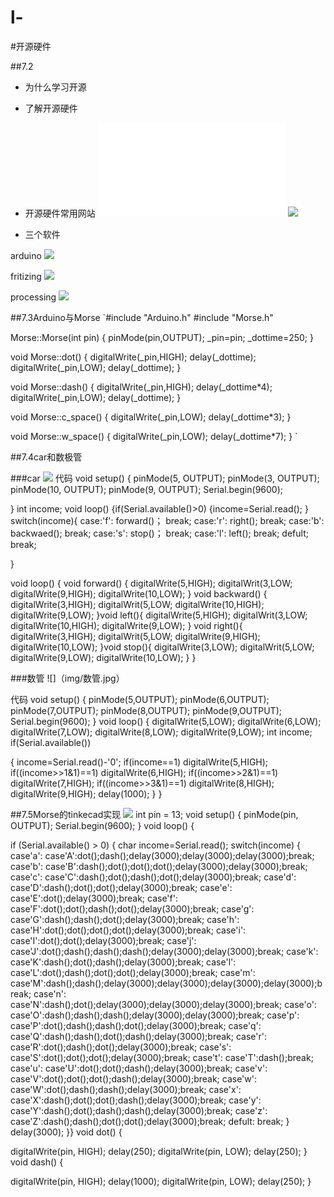 # l-
#开源硬件

##7.2

* 为什么学习开源

* 了解开源硬件
* 开源硬件常用网站
![](www.arduino.cc)
![](linux.ubuntu.org.cn)
* 三个软件

arduino
![](img/Aduino.png)

fritizing
![](img/fritizing.png)

processing
![](img/processing.png)

##7.3Arduino与Morse
`#include "Arduino.h"
#include "Morse.h"

Morse::Morse(int pin)
{
	pinMode(pin,OUTPUT);
	_pin=pin;
	_dottime=250;
}

void Morse::dot()
{
	digitalWrite(_pin,HIGH);
	delay(_dottime);
	digitalWrite(_pin,LOW);
	delay(_dottime);
}

void Morse::dash()
{
	digitalWrite(_pin,HIGH);
	delay(_dottime*4);
	digitalWrite(_pin,LOW);
	delay(_dottime);
}

void Morse::c_space()
{
	digitalWrite(_pin,LOW);
	delay(_dottime*3);
}

void Morse::w_space()
{
	digitalWrite(_pin,LOW);
	delay(_dottime*7);
}
`

##7.4car和数极管

###car
![](img/car.png)
代码
void setup()
{
  pinMode(5, OUTPUT);
   pinMode(3, OUTPUT);
   pinMode(10, OUTPUT);
   pinMode(9, OUTPUT);
  Serial.begin(9600);
      
  
}
int income;
void loop()
{if(Serial.available()>0)
{income=Serial.read();
}
 switch(income){
   case:'f':
   forward()；
  break;
   case:'r':
   right();
   break;
   case:'b':
   backwaed();
   break;
   case:'s':
   stop()；
     break;
   case:'l':
   left();
   break;
   defult;
   break;
   

}

void loop()
{
  void forward()
  {
  digitalWrite(5,HIGH);
  digitalWrit(3,LOW;
  digitalWrite(9,HIGH);
  digitalWrite(10,LOW);
}
  void backward()
   {
  digitalWrite(3,HIGH);
  digitalWrit(5,LOW;
  digitalWrite(10,HIGH);
  digitalWrite(9,LOW);
}void left(){
  digitalWrite(5,HIGH);
  digitalWrit(3,LOW;
  digitalWrite(10,HIGH);
  digitalWrite(9,LOW);
}
  void right(){
  digitalWrite(3,HIGH);
  digitalWrit(5,LOW;
  digitalWrite(9,HIGH);
  digitalWrite(10,LOW);
}void stop(){
  digitalWrite(3,LOW);
  digitalWrit(5,LOW;
  digitalWrite(9,LOW);
  digitalWrite(10,LOW);
}
}

###数管
![]（img/数管.jpg）

代码
void setup()
{
  pinMode(5,OUTPUT);
  pinMode(6,OUTPUT);
  pinMode(7,OUTPUT);
  pinMode(8,OUTPUT);
  pinMode(9,OUTPUT);
  Serial.begin(9600);
}
void loop()
{
    digitalWrite(5,LOW);
    digitalWrite(6,LOW);
    digitalWrite(7,LOW);
    digitalWrite(8,LOW);
    digitalWrite(9,LOW);
    int income;
  if(Serial.available())

  {
    income=Serial.read()-'0';
    if(income==1)
       digitalWrite(5,HIGH);
    if((income>>1&1)==1)
       digitalWrite(6,HIGH);
    if((income>>2&1)==1)
       digitalWrite(7,HIGH);
     if((income>>3&1)==1)
       digitalWrite(8,HIGH);
     digitalWrite(9,HIGH);
       delay(1000);
       }
       }


##7.5Morse的tinkecad实现 
![](img/morse.jpg)
int pin = 13;
void setup()
{
pinMode(pin, OUTPUT);
Serial.begin(9600);
}
void loop()
{ 
 
if (Serial.available() > 0)
{
char income=Serial.read();
switch(income)
{
case'a':
case'A':dot();dash();delay(3000);delay(3000);delay(3000);break;
case'b':
case'B':dash();dot();dot();dot();delay(3000);delay(3000);break;
case'c':
case'C':dash();dot();dash();dot();delay(3000);break;
case'd':
case'D':dash();dot();dot();delay(3000);break;
case'e':
case'E':dot();delay(3000);break;
case'f':
case'F':dot();dot();dash();dot();delay(3000);break;
case'g':
case'G':dash();dash();dot();delay(3000);break;
case'h':
case'H':dot();dot();dot();dot();delay(3000);break;
case'i':
case'I':dot();dot();delay(3000);break;
case'j':
case'J':dot();dash();dash();dash();delay(3000);delay(3000);break;
case'k':
case'K':dash();dot();dash();delay(3000);break;
case'l':
case'L':dot();dash();dot();dot();delay(3000);break;
case'm':
case'M':dash();dash();delay(3000);delay(3000);delay(3000);delay(3000);break;
case'n':
case'N':dash();dot();delay(3000);delay(3000);delay(3000);break;
case'o':
case'O':dash();dash();dash();delay(3000);delay(3000);break;
case'p':
case'P':dot();dash();dash();dot();delay(3000);break;
case'q':
case'Q':dash();dash();dot();dash();delay(3000);break;
case'r':
case'R':dot();dash();dot();delay(3000);break;
case's':
case'S':dot();dot();dot();delay(3000);break;
case't':
case'T':dash();break;
case'u':
case'U':dot();dot();dash();delay(3000);break;
case'v':
case'V':dot();dot();dot();dash();delay(3000);break;
case'w':
case'W':dot();dash();dash();delay(3000);break;
case'x':
case'X':dash();dot();dot();dash();delay(3000);break;
case'y':
case'Y':dash();dot();dash();dash();delay(3000);break;
case'z':
case'Z':dash();dash();dot();dot();delay(3000);break;
defult:
break;
 }
delay(3000);
}}
  void dot()
  {

digitalWrite(pin, HIGH);
delay(250);
digitalWrite(pin, LOW);
delay(250);
  }
  void dash()
  {

digitalWrite(pin, HIGH);
delay(1000);
digitalWrite(pin, LOW);
 delay(250);
  }

